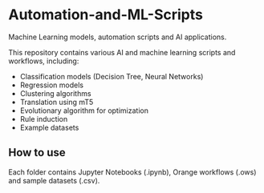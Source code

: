 # Automation-and-ML-Scripts
Machine Learning models, automation scripts and AI applications.

This repository contains various AI and machine learning scripts and workflows, including:
- Classification models (Decision Tree, Neural Networks)
- Regression models
- Clustering algorithms
- Translation using mT5
- Evolutionary algorithm for optimization
- Rule induction
- Example datasets

## How to use
Each folder contains Jupyter Notebooks (.ipynb), Orange workflows (.ows) and sample datasets (.csv).
